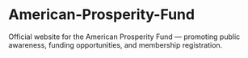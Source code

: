 # American-Prosperity-Fund
Official website for the American Prosperity Fund — promoting public awareness, funding opportunities, and membership registration.
